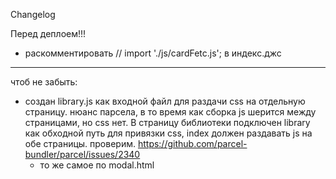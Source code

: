Changelog

Перед деплоем!!!

- раскомментировать // import './js/cardFetc.js'; в индекс.джс

---

чтоб не забыть:

- создан library.js как входной файл для раздачи css на отдельную страницу.
  нюанс парсела, в то время как сборка js шерится между страницами, но css нет.
  В страницу библиотеки подключен library как обходной путь для привязки css,
  index должен раздавать js на обе страницы. проверим.
  https://github.com/parcel-bundler/parcel/issues/2340
  - то же самое по modal.html

